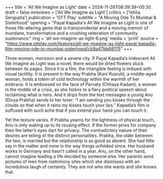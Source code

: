 +++
title = 'All We Imagine as Light'
date = 2024-11-26T08:39:39+05:30
draft = false
mreviews = ['All We Imagine as Light']
critics = ['Ishita Sengupta']
publication = 'OTT Play'
subtitle = "A Moving Ode To Mumbai & Sisterhood"
opening = "Payal Kapadia's All We Imagine as Light is one of those life-altering gems that is transcendental and a moving memoir of mundane, transformative and a crushing reiteration of community sustenance."
img = 'all-we-imagine-as-light-6.png'
media = 'print'
source = "https://www.ottplay.com/features/all-we-imagine-as-light-payal-kapadia-film-moving-ode-to-mumbai-sisterhood/cb9a47bb68175"
+++

Three women, monsoon and a severe city. If Payal Kapadia’s iridescent All We Imagine as Light was a novel, there would be dried flowers stuck between its pages. Since it is a film, the intangible feeling is imbued with visual tactility. It is present in the way Prabha (Kani Kusruti), a middle-aged woman, holds a totem of cold technology within the warmth of her embrace. It is embossed on the face of Parvaty (Chhaya Kadam), a woman in the middle of a crisis, as she listens to a fiery political speech about reclaiming what is hers. And it drips from the text messages a young Anu (Divya Prabha) sends to her lover: “I am sending you kisses through the clouds so that when it rains my kisses touch your lips.” Kapadia’s film is suffused with such ache that if you extend your hand you can touch it.

Yet the texture varies. If Prabha yearns for the lightness of physical touch, Anu is only waking up to its rousing effect. If the former pines for company then the latter’s eyes dart for privacy. The contradictory nature of their desires are telling of the distinct personalities. Prabha, the older between the two, is married but the relationship is as good as absent. She had little say in the matter and none in the way things unfolded since. Her husband works in Germany and hasn't called in a year. Anu, on the other hand, cannot imagine leading a life decided by someone else. Her parents send pictures of men from matrimony sites which she dismisses with an incredulous laugh of certainty. They are not who she wants and she knows that.
